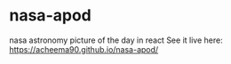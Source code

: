 # nasa-apod
nasa astronomy picture of the day in react 
See it live here: https://acheema90.github.io/nasa-apod/
